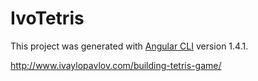 # IvoTetris

This project was generated with [Angular CLI](https://github.com/angular/angular-cli) version 1.4.1.

http://www.ivaylopavlov.com/building-tetris-game/
